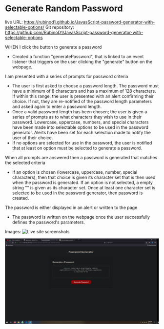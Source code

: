 # Generate Random Password 
live URL: https://rubinod1.github.io/JavasScript-password-generator-with-selectable-options/
Git repository: https://github.com/RubinoD1/JavasScript-password-generator-with-selectable-options

WHEN I click the button to generate a password
- Created a function "generatePassword", that is linked to an event listener that triggers on the user clicking the "generate" button on the webpage.

 I am presented with a series of prompts for password criteria
- The user is first asked to choose a password length. The password must have a minimum  of  8 characters and has a maximum of 128 characters.  If within this range, the user is presented with an alert confirming their choice. If not, they are re-notified of the password length parameters and asked again to enter a password length. 
- Once a valid password length has been chosen; the user is given a series of prompts as to what characters they wish to use in their password. Lowercase, uppercase, numbers, and special characters have been made into selectable options to be used in the password generator. Alerts have been set for each selection made to notify the user of their choice.
- If no options are selected for use in the password, the user is notified that at least on option must be selected to generate a password. 

When all prompts are answered then a password is generated that matches the selected criteria
- If an option is chosen (lowercase, uppercase, number, special characters), then that choice is given its character set that is then used when the password is generated. If an option is not selected, a empty string "" is given as its character set.  Once at least one character set is selected to be used in the password generator, then password is created. 

The password is either displayed in an alert or written to the page
- The password is written on the webpage once the user successfully defines the password's parameters.  


Images: ![Live site screenshots](/assets/images/screenshot%201.pngassets)

![Live site screenshots](/assets/images/screenshot%202.png)

